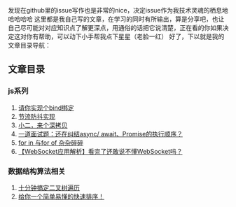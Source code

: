 发现在github里的issue写作也是非常的nice，决定issue作为我技术灵魂的栖息地哈哈哈哈
这里都是我自己写的文章，在学习的同时有所输出，算是分享吧，也让自己尽可能对对应知识点了解更深点，用通俗的话把它说清楚，正在看的你如果决定这对你有帮助，可以动下小手帮我点下星星（老脸一红）
好了，下以就是我的文章目录导航：


## 文章目录
### js系列

1. [请你实现个bind绑定](https://github.com/kejianfeng/daily-writing/issues/1)
2. [节流防抖实现](https://github.com/kejianfeng/daily-writing/issues/2)
3. [小二，来个深拷贝](https://github.com/kejianfeng/daily-writing/issues/5)
4. [一道面试题：还在纠结async/ await、Promise的执行顺序？](https://github.com/kejianfeng/daily-writing/issues/7)
5. [for in 与for of 杂杂碎碎](https://github.com/kejianfeng/daily-writing/issues/8)
6. [【WebSocket应用解析】看完了还敢说不懂WebSocket吗？](https://github.com/kejianfeng/daily-writing/issues/9)
### 数据结构算法相关

1. [十分钟搞定二叉树遍历](https://github.com/kejianfeng/daily-writing/issues/3)
2. [给你一个简单易懂的快速排序！](https://github.com/kejianfeng/daily-writing/issues/6)
